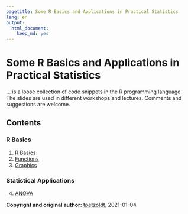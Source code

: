 ```yaml
---
pagetitle: Some R Basics and Applications in Practical Statistics
lang: en
output: 
  html_document: 
    keep_md: yes
---
```

# Some R Basics and Applications in Practical Statistics

... is a loose collection of code snippets in the R programming language. 
The slides are used in different workshops and lectures. 
Comments and suggestions are welcome.

## Contents

### R Basics

1. [R Basics](https://tpetzoldt.github.io/RBasics/RBasics.html)
2. [Functions](https://tpetzoldt.github.io/RBasics/Functions.html)
3. [Graphics](https://tpetzoldt.github.io/RBasics/Graphics.html)

### Statistical Applications

4. [ANOVA](https://tpetzoldt.github.io/RStatistics/slides-anova.html)


**Copyright and original author:** [tpetzoldt](https://github.com/tpetzoldt), 2021-01-04
